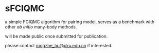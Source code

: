 # sFCIQMC

a simple FCIQMC algorithm for pairing model, serves as a benchmark with other *ab initio* many-body methods.

will be made public once submitted for publication.

please contact rongzhe_hu@pku.edu.cn if interested.
